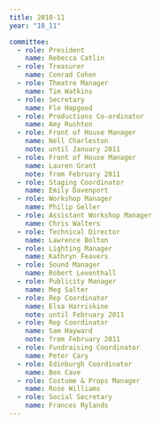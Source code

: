 ```yaml
---
title: 2010-11
year: "10_11"

committee:
  - role: President
    name: Rebecca Catlin
  - role: Treasurer
    name: Conrad Cohen
  - role: Theatre Manager
    name: Tim Watkins
  - role: Secretary
    name: Flo Hapgood
  - role: Productions Co-ordinator
    name: Amy Rushton
  - role: Front of House Manager
    name: Nell Charleston
    note: until January 2011
  - role: Front of House Manager
    name: Lauren Grant
    note: from February 2011
  - role: Staging Coordinator
    name: Emily Davenport
  - role: Workshop Manager
    name: Philip Geller
  - role: Assistant Workshop Manager
    name: Chris Walters
  - role: Technical Director
    name: Lawrence Bolton
  - role: Lighting Manager
    name: Kathryn Feavers
  - role: Sound Manager
    name: Robert Leventhall
  - role: Publicity Manager
    name: Meg Salter
  - role: Rep Coordinator
    name: Elsa Harriskine
    note: until February 2011
  - role: Rep Coordinator
    name: Sam Hayward
    note: from February 2011
  - role: Fundraising Coordinator
    name: Peter Cary
  - role: Edinburgh Coordinator
    name: Ben Cave
  - role: Costume & Props Manager
    name: Rose Williams
  - role: Social Secretary
    name: Frances Rylands
---
```

